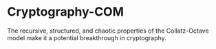 # Cryptography-COM
The recursive, structured, and chaotic properties of the Collatz-Octave model make it a potential breakthrough in cryptography.
